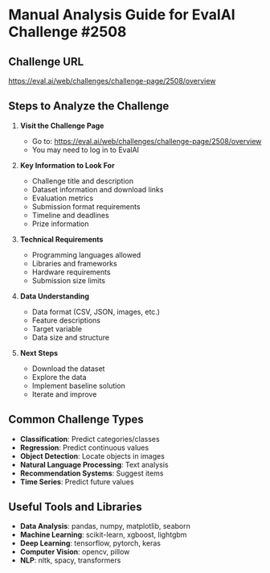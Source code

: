 # Manual Analysis Guide for EvalAI Challenge #2508

## Challenge URL
https://eval.ai/web/challenges/challenge-page/2508/overview

## Steps to Analyze the Challenge

1. **Visit the Challenge Page**
   - Go to: https://eval.ai/web/challenges/challenge-page/2508/overview
   - You may need to log in to EvalAI

2. **Key Information to Look For**
   - Challenge title and description
   - Dataset information and download links
   - Evaluation metrics
   - Submission format requirements
   - Timeline and deadlines
   - Prize information

3. **Technical Requirements**
   - Programming languages allowed
   - Libraries and frameworks
   - Hardware requirements
   - Submission size limits

4. **Data Understanding**
   - Data format (CSV, JSON, images, etc.)
   - Feature descriptions
   - Target variable
   - Data size and structure

5. **Next Steps**
   - Download the dataset
   - Explore the data
   - Implement baseline solution
   - Iterate and improve

## Common Challenge Types
- **Classification**: Predict categories/classes
- **Regression**: Predict continuous values
- **Object Detection**: Locate objects in images
- **Natural Language Processing**: Text analysis
- **Recommendation Systems**: Suggest items
- **Time Series**: Predict future values

## Useful Tools and Libraries
- **Data Analysis**: pandas, numpy, matplotlib, seaborn
- **Machine Learning**: scikit-learn, xgboost, lightgbm
- **Deep Learning**: tensorflow, pytorch, keras
- **Computer Vision**: opencv, pillow
- **NLP**: nltk, spacy, transformers
